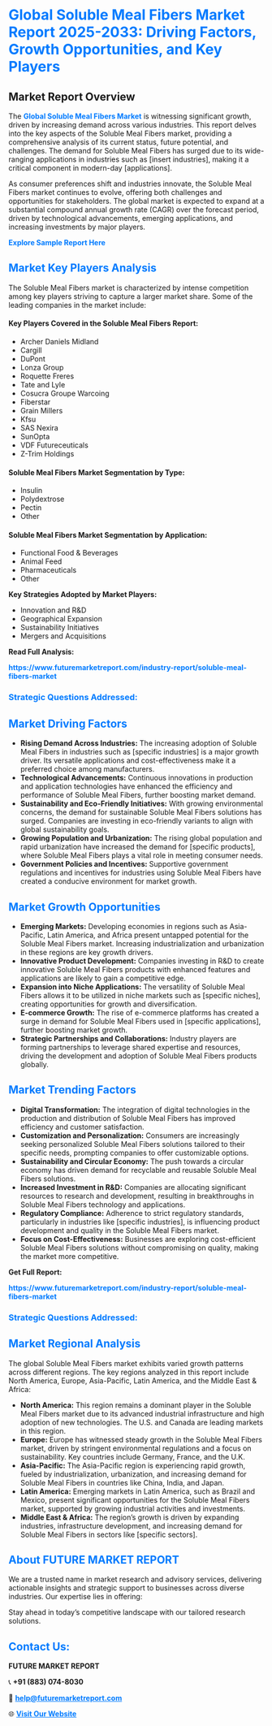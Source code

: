 <h1 style="color: #007BFF;">Global Soluble Meal Fibers Market Report 2025-2033: Driving Factors, Growth Opportunities, and Key Players</h1>

<section id="overview">
<h2>Market Report Overview</h2>
<p>The <a href="https://www.futuremarketreport.com/industry-report/soluble-meal-fibers-market" style="color: #007BFF; text-decoration: none;"><strong>Global Soluble Meal Fibers Market</strong></a> is witnessing significant growth, driven by increasing demand across various industries. This report delves into the key aspects of the Soluble Meal Fibers market, providing a comprehensive analysis of its current status, future potential, and challenges. The demand for Soluble Meal Fibers has surged due to its wide-ranging applications in industries such as [insert industries], making it a critical component in modern-day [applications].</p>
<p>As consumer preferences shift and industries innovate, the Soluble Meal Fibers market continues to evolve, offering both challenges and opportunities for stakeholders. The global market is expected to expand at a substantial compound annual growth rate (CAGR) over the forecast period, driven by technological advancements, emerging applications, and increasing investments by major players.</p>
</section>

<section id="overview">
<p><a href="https://www.futuremarketreport.com/request-sample/reportId=86525" style="color: #007BFF; text-decoration: none;"><strong>Explore Sample Report Here</strong></a></p>
</section>

<section id="key-players">
<h2 style="color: #007BFF;">Market Key Players Analysis</h2>
<p>The Soluble Meal Fibers market is characterized by intense competition among key players striving to capture a larger market share. Some of the leading companies in the market include:</p>
<h4>Key Players Covered in the Soluble Meal Fibers Report:</h4>
<ul><li>Archer Daniels Midland</li><li>Cargill</li><li>DuPont</li><li>Lonza Group</li><li>Roquette Freres</li><li>Tate and Lyle</li><li>Cosucra Groupe Warcoing</li><li>Fiberstar</li><li>Grain Millers</li><li>Kfsu</li><li>SAS Nexira</li><li>SunOpta</li><li>VDF Futureceuticals</li><li>Z-Trim Holdings</li></ul>
<h4>Soluble Meal Fibers Market Segmentation by Type:</h4>
<ul><li>Insulin</li><li>Polydextrose</li><li>Pectin</li><li>Other</li></ul>

<h4>Soluble Meal Fibers Market Segmentation by Application:</h4>
<ul><li>Functional Food &amp; Beverages</li><li>Animal Feed</li><li>Pharmaceuticals</li><li>Other</li></ul>
<p><strong>Key Strategies Adopted by Market Players:</strong></p>
<ul>
<li>Innovation and R&D</li>
<li>Geographical Expansion</li>
<li>Sustainability Initiatives</li>
<li>Mergers and Acquisitions</li>
</ul>
</section>

<section>
<p><strong>Read Full Analysis: </strong></p><a href="https://www.futuremarketreport.com/industry-report/soluble-meal-fibers-market" style="color: #007BFF; text-decoration: none;"><strong>https://www.futuremarketreport.com/industry-report/soluble-meal-fibers-market</strong></a>
<h3 style="color: #007BFF;">Strategic Questions Addressed:</h3>
</section>

<section id="driving-factors">
<h2 style="color: #007BFF;">Market Driving Factors</h2>
<ul>
<li><strong>Rising Demand Across Industries:</strong> The increasing adoption of Soluble Meal Fibers in industries such as [specific industries] is a major growth driver. Its versatile applications and cost-effectiveness make it a preferred choice among manufacturers.</li>
<li><strong>Technological Advancements:</strong> Continuous innovations in production and application technologies have enhanced the efficiency and performance of Soluble Meal Fibers, further boosting market demand.</li>
<li><strong>Sustainability and Eco-Friendly Initiatives:</strong> With growing environmental concerns, the demand for sustainable Soluble Meal Fibers solutions has surged. Companies are investing in eco-friendly variants to align with global sustainability goals.</li>
<li><strong>Growing Population and Urbanization:</strong> The rising global population and rapid urbanization have increased the demand for [specific products], where Soluble Meal Fibers plays a vital role in meeting consumer needs.</li>
<li><strong>Government Policies and Incentives:</strong> Supportive government regulations and incentives for industries using Soluble Meal Fibers have created a conducive environment for market growth.</li>
</ul>
</section>

<section id="growth-opportunities">
<h2 style="color: #007BFF;">Market Growth Opportunities</h2>
<ul>
<li><strong>Emerging Markets:</strong> Developing economies in regions such as Asia-Pacific, Latin America, and Africa present untapped potential for the Soluble Meal Fibers market. Increasing industrialization and urbanization in these regions are key growth drivers.</li>
<li><strong>Innovative Product Development:</strong> Companies investing in R&D to create innovative Soluble Meal Fibers products with enhanced features and applications are likely to gain a competitive edge.</li>
<li><strong>Expansion into Niche Applications:</strong> The versatility of Soluble Meal Fibers allows it to be utilized in niche markets such as [specific niches], creating opportunities for growth and diversification.</li>
<li><strong>E-commerce Growth:</strong> The rise of e-commerce platforms has created a surge in demand for Soluble Meal Fibers used in [specific applications], further boosting market growth.</li>
<li><strong>Strategic Partnerships and Collaborations:</strong> Industry players are forming partnerships to leverage shared expertise and resources, driving the development and adoption of Soluble Meal Fibers products globally.</li>
</ul>
</section>

<section id="trending-factors">
<h2 style="color: #007BFF;">Market Trending Factors</h2>
<ul>
<li><strong>Digital Transformation:</strong> The integration of digital technologies in the production and distribution of Soluble Meal Fibers has improved efficiency and customer satisfaction.</li>
<li><strong>Customization and Personalization:</strong> Consumers are increasingly seeking personalized Soluble Meal Fibers solutions tailored to their specific needs, prompting companies to offer customizable options.</li>
<li><strong>Sustainability and Circular Economy:</strong> The push towards a circular economy has driven demand for recyclable and reusable Soluble Meal Fibers solutions.</li>
<li><strong>Increased Investment in R&D:</strong> Companies are allocating significant resources to research and development, resulting in breakthroughs in Soluble Meal Fibers technology and applications.</li>
<li><strong>Regulatory Compliance:</strong> Adherence to strict regulatory standards, particularly in industries like [specific industries], is influencing product development and quality in the Soluble Meal Fibers market.</li>
<li><strong>Focus on Cost-Effectiveness:</strong> Businesses are exploring cost-efficient Soluble Meal Fibers solutions without compromising on quality, making the market more competitive.</li>
</ul>
</section>

<section>
<p><strong>Get Full Report: </strong></p><a href="https://www.futuremarketreport.com/industry-report/soluble-meal-fibers-market" style="color: #007BFF; text-decoration: none;"><strong>https://www.futuremarketreport.com/industry-report/soluble-meal-fibers-market</strong></a>
<h3 style="color: #007BFF;">Strategic Questions Addressed:</h3>
</section>


<section id="regional-analysis">
<h2 style="color: #007BFF;">Market Regional Analysis</h2>
<p>The global Soluble Meal Fibers market exhibits varied growth patterns across different regions. The key regions analyzed in this report include North America, Europe, Asia-Pacific, Latin America, and the Middle East & Africa:</p>
<ul>
<li><strong>North America:</strong> This region remains a dominant player in the Soluble Meal Fibers market due to its advanced industrial infrastructure and high adoption of new technologies. The U.S. and Canada are leading markets in this region.</li>
<li><strong>Europe:</strong> Europe has witnessed steady growth in the Soluble Meal Fibers market, driven by stringent environmental regulations and a focus on sustainability. Key countries include Germany, France, and the U.K.</li>
<li><strong>Asia-Pacific:</strong> The Asia-Pacific region is experiencing rapid growth, fueled by industrialization, urbanization, and increasing demand for Soluble Meal Fibers in countries like China, India, and Japan.</li>
<li><strong>Latin America:</strong> Emerging markets in Latin America, such as Brazil and Mexico, present significant opportunities for the Soluble Meal Fibers market, supported by growing industrial activities and investments.</li>
<li><strong>Middle East & Africa:</strong> The region’s growth is driven by expanding industries, infrastructure development, and increasing demand for Soluble Meal Fibers in sectors like [specific sectors].</li>
</ul>
</section>

<footer>
<h2 style="color: #007BFF;">About FUTURE MARKET REPORT</h2>
<p>We are a trusted name in market research and advisory services, delivering actionable insights and strategic support to businesses across diverse industries. Our expertise lies in offering:</p>

<p>Stay ahead in today’s competitive landscape with our tailored research solutions.</p>

<h2 style="color: #007BFF;">Contact Us:</h2>
<p><strong>FUTURE MARKET REPORT</strong></p>
<p>📞 <strong>+91 (883) 074-8030</strong></p>
<p>📧 <strong><a href="mailto:help@futuremarketreport.com" style="color: #007BFF;">help@futuremarketreport.com</a></strong></p>
<p>🌐 <strong><a href="https://www.futuremarketreport.com/" style="color: #007BFF;">Visit Our Website</a></strong></p>
</footer>